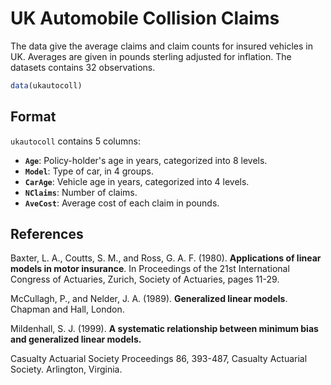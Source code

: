 # UK Automobile Collision Claims

The data give the average claims and claim counts for insured vehicles in UK. Averages are given in pounds sterling adjusted for inflation. The datasets contains 32 observations.

```r
data(ukautocoll)
```

## Format

`ukautocoll` contains 5 columns:

- **`Age`**: Policy-holder's age in years, categorized into 8 levels.
- **`Model`**: Type of car, in 4 groups.
- **`CarAge`**: Vehicle age in years, categorized into 4 levels.
- **`NClaims`**: Number of claims.
- **`AveCost`**: Average cost of each claim in pounds.

## References

Baxter, L. A., Coutts, S. M., and Ross, G. A. F. (1980). **Applications of linear models in motor insurance**. In Proceedings of the 21st International Congress of Actuaries, Zurich, Society of Actuaries, pages 11-29.

McCullagh, P., and Nelder, J. A. (1989). **Generalized linear models**. Chapman and Hall, London.

Mildenhall, S. J. (1999). **A systematic relationship between minimum bias and generalized linear models.**

Casualty Actuarial Society Proceedings 86, 393-487, Casualty Actuarial Society. Arlington, Virginia.
